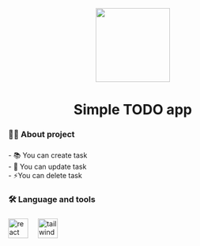 <div align="center">
  <img height="150" src="https://s3-alpha.figma.com/hub/file/1664420576/a03bd28a-5027-4126-af50-eb543075d9b1-cover.png"
</div>

###

<h1 align="center">Simple TODO app</h1>

###

<h3 align="left">👩‍💻  About project</h3>

###

<p align="left">- 📚 You can create task<br>- 🔭 You can update task<br>- ⚡You can delete task</p>

###

<h3 align="left">🛠 Language and tools</h3>

###

<div align="left">
  <img src="https://cdn.jsdelivr.net/gh/devicons/devicon/icons/react/react-original.svg" height="40" alt="react logo"  />
  <img width="12" />
  <img src="https://cdn.jsdelivr.net/gh/devicons/devicon/icons/tailwindcss/tailwindcss-original-wordmark.svg" height="40" alt="tailwindcss logo"  />
</div>

###
